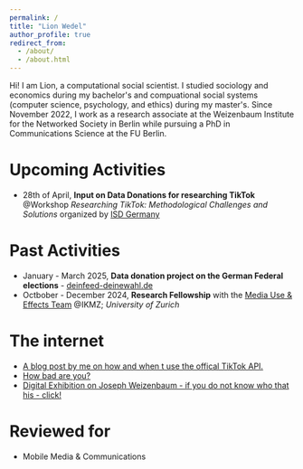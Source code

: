 ```yaml
---
permalink: /
title: "Lion Wedel"
author_profile: true
redirect_from: 
  - /about/
  - /about.html
---
```


Hi! I am Lion, a computational social scientist. I studied sociology and economics during my bachelor's and compuational social systems (computer science, psychology, and ethics) during my master's. Since November 2022, I work as a research associate at the Weizenbaum Institute for the Networked Society in Berlin while pursuing a PhD in Communications Science at the FU Berlin. 


Upcoming Activities
=====
* 28th of April, **Input on Data Donations for researching TikTok** @Workshop *Researching TikTok: Methodological Challenges and Solutions* organized by [ISD Germany](www.isdgermany.org)


Past Activities
======
* January - March 2025, **Data donation project on the German Federal elections** - [deinfeed-deinewahl.de](https://dein-feed-deine-wahl.de/)
* Octbober - December 2024, **Research Fellowship** with the [Media Use & Effects Team](https://www.ikmz.uzh.ch/en/research/divisions/media-use-and-effects.html) @IKMZ; *University of Zurich*



The internet
======
* [A blog post by me on how and when t use the offical TikTok API.](https://methodslab.weizenbaum-institut.de/2024/11/12/tutorial-when-and-how-to-use-the-official-tiktok-api/#more-3179)
* [How bad are you?](https://darkfactor.org/)
* [Digital Exhibition on Joseph Weizenbaum - if you do not know who that his - click!](https://jw.weizenbaum-institut.de/)


Reviewed for
====
* Mobile Media & Communications
